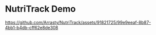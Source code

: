 <h1>NutriTrack Demo</h1>


https://github.com/Arrasty/NutriTrack/assets/91821725/99e9eeaf-8b87-4bb1-b4db-cff62e8de308



